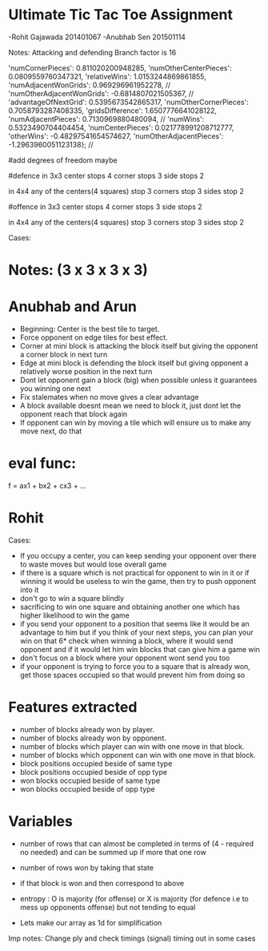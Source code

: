Ultimate Tic Tac Toe Assignment
===============================

-Rohit Gajawada 201401067
-Anubhab Sen 201501114

Notes:
Attacking and defending
Branch factor is 16

'numCornerPieces': 0.811020200948285,
'numOtherCenterPieces': 0.0809559760347321,
'relativeWins': 1.0153244869861855,
'numAdjacentWonGrids': 0.969296961952278, // 'numOtherAdjacentWonGrids': -0.6814807021505367, // 'advantageOfNextGrid': 0.5395673542865317,
'numOtherCornerPieces': 0.7058793287408335,
'gridsDifference': 1.6507776641028122,
'numAdjacentPieces': 0.7130969880480094, //
'numWins': 0.5323490704404454,
'numCenterPieces': 0.021778991208712777,
'otherWins': -0.48297541654574627,
'numOtherAdjacentPieces': -1.2963960051123138}; //

#add degrees of freedom maybe

#defence
in 3x3
center stops 4
corner stops 3
side stops 2

in 4x4
any of the centers(4 squares) stop 3
corners stop 3
sides stop 2

#offence
in 3x3
center stops 4
corner stops 3
side stops 2

in 4x4
any of the centers(4 squares) stop 3
corners stop 3
sides stop 2

Cases:


Notes: (3 x 3 x 3 x 3)
======================

Anubhab and Arun
================

* Beginning: Center is the best tile to target.
* Force opponent on edge tiles for best effect.
* Corner at mini block is attacking the block itself but giving the opponent a corner block in next turn
* Edge at mini block is defending the block itself but giving opponent a relatively worse position in the next turn
* Dont let opponent gain a block (big) when possible unless it guarantees you winning one next
* Fix stalemates when no move gives a clear advantage
* A block available doesnt mean we need to block it, just dont let the opponent reach that block again
* If opponent can win by moving a tile which will ensure us to make any move next, do that

eval func:
==========

f = ax1 + bx2 + cx3 + ...

Rohit
=====

Cases:
* If you occupy a center, you can keep sending your opponent over there to waste moves but would lose overall game
* if there is a square which is not practical for opponent to win in it or if winning it would be useless to win the game, then try to push opponent into it
* don't go to win a square blindly
* sacrificing to win one square and obtaining another one which has higher likelihood to win the game
* if you send your opponent to a position that seems like it would be an advantage to him but if you think of your next steps, you can plan your win on that
6* check when winning a block, where it would send opponent and if it would let him win blocks that can give him a game win
* don't focus on a block where your opponent wont send you too
* if your opponent is trying to force you to a square that is already won, get those spaces occupied so that would prevent him from doing so

Features extracted
========

* number of blocks already won by player.
* number of blocks already won by opponent.
* number of blocks which player can win with one move in that block.
* number of blocks which opponent can win with one move in that block.
* block positions occupied beside of same type
* block positions occupied beside of opp type
* won blocks occupied beside of same type
* won blocks occupied beside of opp type

Variables
========
* number of rows that can almost be completed in terms of (4 - required no needed) and can be summed up if more that one row

* number of rows won by taking that state

* if that block is won and then correspond to above

* entropy : O is majority (for offense) or X is majority (for defence i.e to mess up opponents offense) but not tending to equal

* Lets make our array as 1d for simplification

Imp notes:
Change ply and check timings (signal)
timing out in some cases

